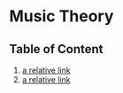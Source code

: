 # Music Theory

## Table of Content

1. [a relative link](Circle-of-Fifths.md)
2. [a relative link](Intervals.md)